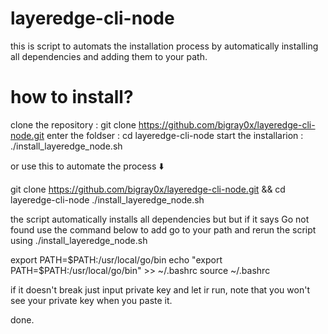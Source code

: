 # layeredge-cli-node
this is script to automats the installation process by automatically installing all dependencies and adding them to your path.


# how to install?

clone the repository : git clone https://github.com/bigray0x/layeredge-cli-node.git
enter the foldser : cd layeredge-cli-node
start the installarion : ./install_layeredge_node.sh

or use this to automate the process ⬇️

git clone https://github.com/bigray0x/layeredge-cli-node.git && cd layeredge-cli-node
./install_layeredge_node.sh

the script automatically installs all dependencies but but if it says Go not found use the command below to add go to your path and rerun the script using ./install_layeredge_node.sh

export PATH=$PATH:/usr/local/go/bin
echo "export PATH=\$PATH:/usr/local/go/bin" >> ~/.bashrc
source ~/.bashrc

if it doesn't break just input private key and let ir run, note that you won't see your private key when you paste it.

done. 